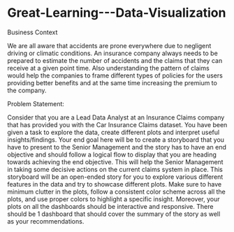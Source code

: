 # Great-Learning---Data-Visualization

Business Context 

We are all aware that accidents are prone everywhere due to negligent driving or climatic conditions. An insurance company always needs to be prepared to estimate the number of accidents and the claims that they can receive at a given point time. Also understanding the pattern of claims would help the companies to frame different types of policies for the users providing better benefits and at the same time increasing the premium to the company.

Problem Statement:

Consider that you are a Lead Data Analyst at an Insurance Claims company that has provided you with the Car Insurance Claims dataset. You have been given a task to explore the data, create different plots and interpret useful insights/findings. Your end goal here will be to create a storyboard that you have to present to the Senior Management and the story has to have an end objective and should follow a logical flow to display that you are heading towards achieving the end objective. This will help the Senior Management in taking some decisive actions on the current claims system in place. This storyboard will be an open-ended story for you to explore various different features in the data and try to showcase different plots. Make sure to have minimum clutter in the plots, follow a consistent color scheme across all the plots, and use proper colors to highlight a specific insight. Moreover, your plots on all the dashboards should be interactive and responsive. There should be 1 dashboard that should cover the summary of the story as well as your recommendations.

